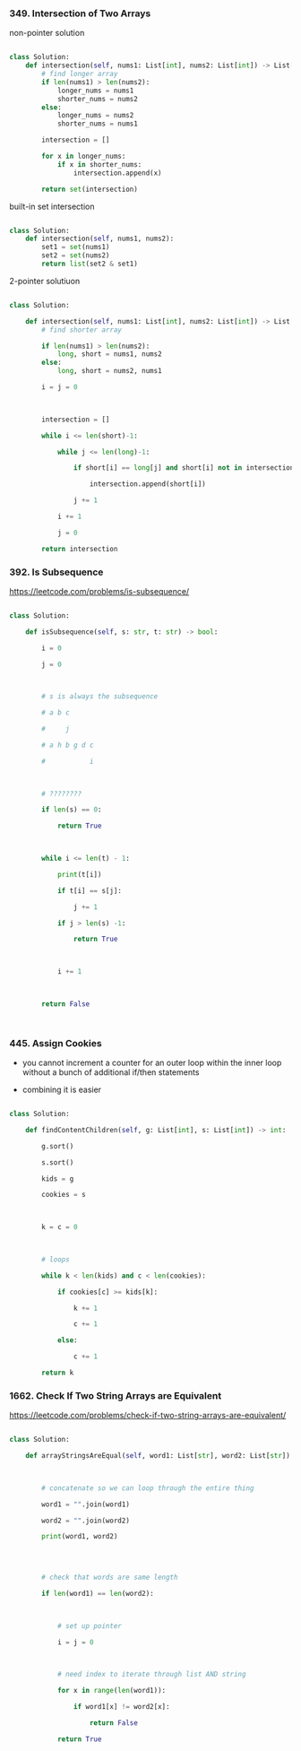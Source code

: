 
### 349. Intersection of Two Arrays

non-pointer solution

```python

class Solution:
    def intersection(self, nums1: List[int], nums2: List[int]) -> List[int]:
        # find longer array
        if len(nums1) > len(nums2):
            longer_nums = nums1
            shorter_nums = nums2
        else:
            longer_nums = nums2
            shorter_nums = nums1

        intersection = []

        for x in longer_nums:
            if x in shorter_nums:
                intersection.append(x)

        return set(intersection)
```

built-in set intersection

```python

class Solution:
    def intersection(self, nums1, nums2):
        set1 = set(nums1)
        set2 = set(nums2)
        return list(set2 & set1)

```

  

2-pointer solutiuon

```python

class Solution:

    def intersection(self, nums1: List[int], nums2: List[int]) -> List[int]:
        # find shorter array

        if len(nums1) > len(nums2):
            long, short = nums1, nums2
        else:
            long, short = nums2, nums1

        i = j = 0

  

        intersection = []

        while i <= len(short)-1:

            while j <= len(long)-1:

                if short[i] == long[j] and short[i] not in intersection:

                    intersection.append(short[i])

                j += 1

            i += 1

            j = 0

        return intersection

```

  

### 392. Is Subsequence

https://leetcode.com/problems/is-subsequence/

  

```python

class Solution:

    def isSubsequence(self, s: str, t: str) -> bool:

        i = 0

        j = 0

  

        # s is always the subsequence

        # a b c

        #     j

        # a h b g d c

        #           i

  

        # ????????

        if len(s) == 0:

            return True

  

        while i <= len(t) - 1:

            print(t[i])

            if t[i] == s[j]:

                j += 1

            if j > len(s) -1:

                return True

  

            i += 1

  

        return False

  

```

  

### 445. Assign Cookies

- you cannot increment a counter for an outer loop within the inner loop without a bunch of additional if/then statements

- combining it is easier

  

```python

class Solution:

    def findContentChildren(self, g: List[int], s: List[int]) -> int:

        g.sort()

        s.sort()

        kids = g

        cookies = s

  

        k = c = 0

  

        # loops

        while k < len(kids) and c < len(cookies):

            if cookies[c] >= kids[k]:

                k += 1

                c += 1

            else:

                c += 1

        return k

```

  

### 1662. Check If Two String Arrays are Equivalent
https://leetcode.com/problems/check-if-two-string-arrays-are-equivalent/

  

```python

class Solution:

    def arrayStringsAreEqual(self, word1: List[str], word2: List[str]) -> bool:

  

        # concatenate so we can loop through the entire thing            

        word1 = "".join(word1)

        word2 = "".join(word2)

        print(word1, word2)

  
  

        # check that words are same length

        if len(word1) == len(word2):

  

            # set up pointer

            i = j = 0

  

            # need index to iterate through list AND string

            for x in range(len(word1)):

                if word1[x] != word2[x]:

                    return False

            return True

  

```

  
